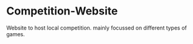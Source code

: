 # Competition-Website
Website to host local competition. mainly focussed on different types of games.
